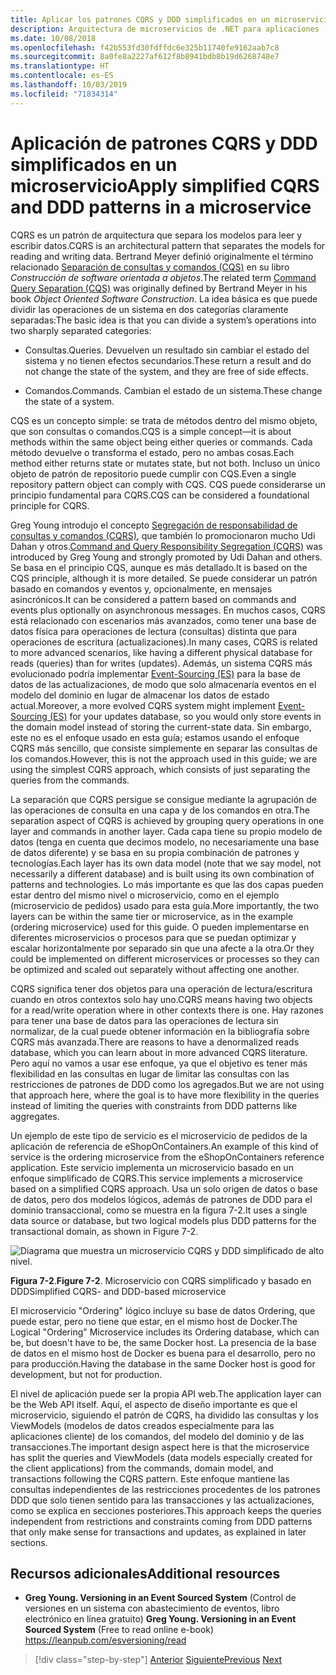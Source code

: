 ```yaml
---
title: Aplicar los patrones CQRS y DDD simplificados en un microservicio
description: Arquitectura de microservicios de .NET para aplicaciones .NET en contenedores | Información sobre la relación general entre patrones DDD y CQRS.
ms.date: 10/08/2018
ms.openlocfilehash: f42b553fd30fdffdc6e325b11740fe9162aab7c8
ms.sourcegitcommit: 8a0fe8a2227af612f8b8941bdb8b19d6268748e7
ms.translationtype: HT
ms.contentlocale: es-ES
ms.lasthandoff: 10/03/2019
ms.locfileid: "71834314"
---
```

# <a name="apply-simplified-cqrs-and-ddd-patterns-in-a-microservice"></a><span data-ttu-id="d6041-103">Aplicación de patrones CQRS y DDD simplificados en un microservicio</span><span class="sxs-lookup"><span data-stu-id="d6041-103">Apply simplified CQRS and DDD patterns in a microservice</span></span>

<span data-ttu-id="d6041-104">CQRS es un patrón de arquitectura que separa los modelos para leer y escribir datos.</span><span class="sxs-lookup"><span data-stu-id="d6041-104">CQRS is an architectural pattern that separates the models for reading and writing data.</span></span> <span data-ttu-id="d6041-105">Bertrand Meyer definió originalmente el término relacionado [Separación de consultas y comandos (CQS)](https://martinfowler.com/bliki/CommandQuerySeparation.html) en su libro *Construcción de software orientada a objetos*.</span><span class="sxs-lookup"><span data-stu-id="d6041-105">The related term [Command Query Separation (CQS)](https://martinfowler.com/bliki/CommandQuerySeparation.html) was originally defined by Bertrand Meyer in his book *Object Oriented Software Construction*.</span></span> <span data-ttu-id="d6041-106">La idea básica es que puede dividir las operaciones de un sistema en dos categorías claramente separadas:</span><span class="sxs-lookup"><span data-stu-id="d6041-106">The basic idea is that you can divide a system’s operations into two sharply separated categories:</span></span>

- <span data-ttu-id="d6041-107">Consultas.</span><span class="sxs-lookup"><span data-stu-id="d6041-107">Queries.</span></span> <span data-ttu-id="d6041-108">Devuelven un resultado sin cambiar el estado del sistema y no tienen efectos secundarios.</span><span class="sxs-lookup"><span data-stu-id="d6041-108">These return a result and do not change the state of the system, and they are free of side effects.</span></span>

- <span data-ttu-id="d6041-109">Comandos.</span><span class="sxs-lookup"><span data-stu-id="d6041-109">Commands.</span></span> <span data-ttu-id="d6041-110">Cambian el estado de un sistema.</span><span class="sxs-lookup"><span data-stu-id="d6041-110">These change the state of a system.</span></span>

<span data-ttu-id="d6041-111">CQS es un concepto simple: se trata de métodos dentro del mismo objeto, que son consultas o comandos.</span><span class="sxs-lookup"><span data-stu-id="d6041-111">CQS is a simple concept—it is about methods within the same object being either queries or commands.</span></span> <span data-ttu-id="d6041-112">Cada método devuelve o transforma el estado, pero no ambas cosas.</span><span class="sxs-lookup"><span data-stu-id="d6041-112">Each method either returns state or mutates state, but not both.</span></span> <span data-ttu-id="d6041-113">Incluso un único objeto de patrón de repositorio puede cumplir con CQS.</span><span class="sxs-lookup"><span data-stu-id="d6041-113">Even a single repository pattern object can comply with CQS.</span></span> <span data-ttu-id="d6041-114">CQS puede considerarse un principio fundamental para CQRS.</span><span class="sxs-lookup"><span data-stu-id="d6041-114">CQS can be considered a foundational principle for CQRS.</span></span>

<span data-ttu-id="d6041-115">Greg Young introdujo el concepto [Segregación de responsabilidad de consultas y comandos (CQRS)](https://martinfowler.com/bliki/CQRS.html), que también lo promocionaron mucho Udi Dahan y otros.</span><span class="sxs-lookup"><span data-stu-id="d6041-115">[Command and Query Responsibility Segregation (CQRS)](https://martinfowler.com/bliki/CQRS.html) was introduced by Greg Young and strongly promoted by Udi Dahan and others.</span></span> <span data-ttu-id="d6041-116">Se basa en el principio CQS, aunque es más detallado.</span><span class="sxs-lookup"><span data-stu-id="d6041-116">It is based on the CQS principle, although it is more detailed.</span></span> <span data-ttu-id="d6041-117">Se puede considerar un patrón basado en comandos y eventos y, opcionalmente, en mensajes asincrónicos.</span><span class="sxs-lookup"><span data-stu-id="d6041-117">It can be considered a pattern based on commands and events plus optionally on asynchronous messages.</span></span> <span data-ttu-id="d6041-118">En muchos casos, CQRS está relacionado con escenarios más avanzados, como tener una base de datos física para operaciones de lectura (consultas) distinta que para operaciones de escritura (actualizaciones).</span><span class="sxs-lookup"><span data-stu-id="d6041-118">In many cases, CQRS is related to more advanced scenarios, like having a different physical database for reads (queries) than for writes (updates).</span></span> <span data-ttu-id="d6041-119">Además, un sistema CQRS más evolucionado podría implementar [Event-Sourcing (ES)](https://martinfowler.com/eaaDev/EventSourcing.html) para la base de datos de las actualizaciones, de modo que solo almacenaría eventos en el modelo del dominio en lugar de almacenar los datos de estado actual.</span><span class="sxs-lookup"><span data-stu-id="d6041-119">Moreover, a more evolved CQRS system might implement [Event-Sourcing (ES)](https://martinfowler.com/eaaDev/EventSourcing.html) for your updates database, so you would only store events in the domain model instead of storing the current-state data.</span></span> <span data-ttu-id="d6041-120">Sin embargo, este no es el enfoque usado en esta guía; estamos usando el enfoque CQRS más sencillo, que consiste simplemente en separar las consultas de los comandos.</span><span class="sxs-lookup"><span data-stu-id="d6041-120">However, this is not the approach used in this guide; we are using the simplest CQRS approach, which consists of just separating the queries from the commands.</span></span>

<span data-ttu-id="d6041-121">La separación que CQRS persigue se consigue mediante la agrupación de las operaciones de consulta en una capa y de los comandos en otra.</span><span class="sxs-lookup"><span data-stu-id="d6041-121">The separation aspect of CQRS is achieved by grouping query operations in one layer and commands in another layer.</span></span> <span data-ttu-id="d6041-122">Cada capa tiene su propio modelo de datos (tenga en cuenta que decimos modelo, no necesariamente una base de datos diferente) y se basa en su propia combinación de patrones y tecnologías.</span><span class="sxs-lookup"><span data-stu-id="d6041-122">Each layer has its own data model (note that we say model, not necessarily a different database) and is built using its own combination of patterns and technologies.</span></span> <span data-ttu-id="d6041-123">Lo más importante es que las dos capas pueden estar dentro del mismo nivel o microservicio, como en el ejemplo (microservicio de pedidos) usado para esta guía.</span><span class="sxs-lookup"><span data-stu-id="d6041-123">More importantly, the two layers can be within the same tier or microservice, as in the example (ordering microservice) used for this guide.</span></span> <span data-ttu-id="d6041-124">O pueden implementarse en diferentes microservicios o procesos para que se puedan optimizar y escalar horizontalmente por separado sin que una afecte a la otra.</span><span class="sxs-lookup"><span data-stu-id="d6041-124">Or they could be implemented on different microservices or processes so they can be optimized and scaled out separately without affecting one another.</span></span>

<span data-ttu-id="d6041-125">CQRS significa tener dos objetos para una operación de lectura/escritura cuando en otros contextos solo hay uno.</span><span class="sxs-lookup"><span data-stu-id="d6041-125">CQRS means having two objects for a read/write operation where in other contexts there is one.</span></span> <span data-ttu-id="d6041-126">Hay razones para tener una base de datos para las operaciones de lectura sin normalizar, de la cual puede obtener información en la bibliografía sobre CQRS más avanzada.</span><span class="sxs-lookup"><span data-stu-id="d6041-126">There are reasons to have a denormalized reads database, which you can learn about in more advanced CQRS literature.</span></span> <span data-ttu-id="d6041-127">Pero aquí no vamos a usar ese enfoque, ya que el objetivo es tener más flexibilidad en las consultas en lugar de limitar las consultas con las restricciones de patrones de DDD como los agregados.</span><span class="sxs-lookup"><span data-stu-id="d6041-127">But we are not using that approach here, where the goal is to have more flexibility in the queries instead of limiting the queries with constraints from DDD patterns like aggregates.</span></span>

<span data-ttu-id="d6041-128">Un ejemplo de este tipo de servicio es el microservicio de pedidos de la aplicación de referencia de eShopOnContainers.</span><span class="sxs-lookup"><span data-stu-id="d6041-128">An example of this kind of service is the ordering microservice from the eShopOnContainers reference application.</span></span> <span data-ttu-id="d6041-129">Este servicio implementa un microservicio basado en un enfoque simplificado de CQRS.</span><span class="sxs-lookup"><span data-stu-id="d6041-129">This service implements a microservice based on a simplified CQRS approach.</span></span> <span data-ttu-id="d6041-130">Usa un solo origen de datos o base de datos, pero dos modelos lógicos, además de patrones de DDD para el dominio transaccional, como se muestra en la figura 7-2.</span><span class="sxs-lookup"><span data-stu-id="d6041-130">It uses a single data source or database, but two logical models plus DDD patterns for the transactional domain, as shown in Figure 7-2.</span></span>

![Diagrama que muestra un microservicio CQRS y DDD simplificado de alto nivel.](./media/apply-simplified-microservice-cqrs-ddd-patterns/simplified-cqrs-ddd-microservice.png)

<span data-ttu-id="d6041-132">**Figura 7-2**.</span><span class="sxs-lookup"><span data-stu-id="d6041-132">**Figure 7-2**.</span></span> <span data-ttu-id="d6041-133">Microservicio con CQRS simplificado y basado en DDD</span><span class="sxs-lookup"><span data-stu-id="d6041-133">Simplified CQRS- and DDD-based microservice</span></span>

<span data-ttu-id="d6041-134">El microservicio "Ordering" lógico incluye su base de datos Ordering, que puede estar, pero no tiene que estar, en el mismo host de Docker.</span><span class="sxs-lookup"><span data-stu-id="d6041-134">The Logical "Ordering" Microservice includes its Ordering database, which can be, but doesn't have to be, the same Docker host.</span></span> <span data-ttu-id="d6041-135">La presencia de la base de datos en el mismo host de Docker es buena para el desarrollo, pero no para producción.</span><span class="sxs-lookup"><span data-stu-id="d6041-135">Having the database in the same Docker host is good for development, but not for production.</span></span>

<span data-ttu-id="d6041-136">El nivel de aplicación puede ser la propia API web.</span><span class="sxs-lookup"><span data-stu-id="d6041-136">The application layer can be the Web API itself.</span></span> <span data-ttu-id="d6041-137">Aquí, el aspecto de diseño importante es que el microservicio, siguiendo el patrón de CQRS, ha dividido las consultas y los ViewModels (modelos de datos creados especialmente para las aplicaciones cliente) de los comandos, del modelo del dominio y de las transacciones.</span><span class="sxs-lookup"><span data-stu-id="d6041-137">The important design aspect here is that the microservice has split the queries and ViewModels (data models especially created for the client applications) from the commands, domain model, and transactions following the CQRS pattern.</span></span> <span data-ttu-id="d6041-138">Este enfoque mantiene las consultas independientes de las restricciones procedentes de los patrones DDD que solo tienen sentido para las transacciones y las actualizaciones, como se explica en secciones posteriores.</span><span class="sxs-lookup"><span data-stu-id="d6041-138">This approach keeps the queries independent from restrictions and constraints coming from DDD patterns that only make sense for transactions and updates, as explained in later sections.</span></span>

## <a name="additional-resources"></a><span data-ttu-id="d6041-139">Recursos adicionales</span><span class="sxs-lookup"><span data-stu-id="d6041-139">Additional resources</span></span>

- <span data-ttu-id="d6041-140">**Greg Young. Versioning in an Event Sourced System** (Control de versiones en un sistema con abastecimiento de eventos, libro electrónico en línea gratuito) </span><span class="sxs-lookup"><span data-stu-id="d6041-140">**Greg Young. Versioning in an Event Sourced System** (Free to read online e-book) </span></span>\
   <https://leanpub.com/esversioning/read>

>[!div class="step-by-step"]
><span data-ttu-id="d6041-141">[Anterior](index.md)
>[Siguiente](eshoponcontainers-cqrs-ddd-microservice.md)</span><span class="sxs-lookup"><span data-stu-id="d6041-141">[Previous](index.md)
[Next](eshoponcontainers-cqrs-ddd-microservice.md)</span></span>
